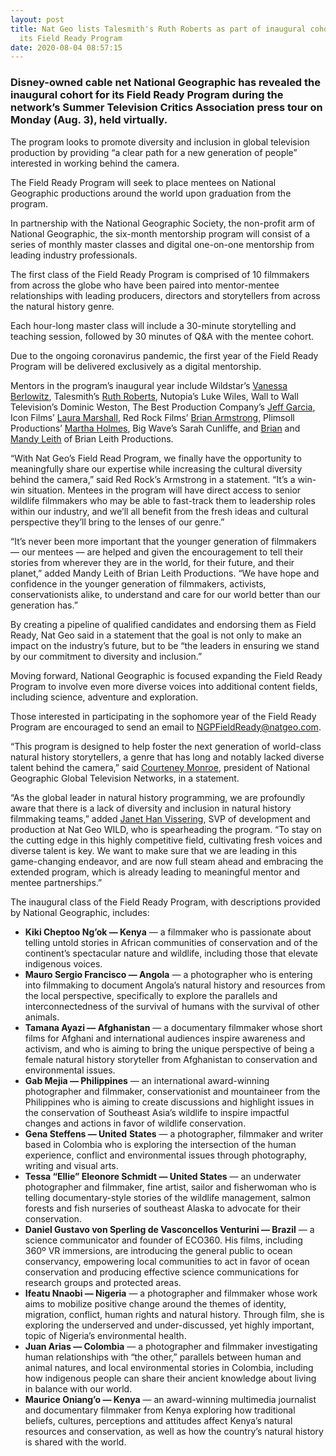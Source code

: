 ```yaml
---
layout: post
title: Nat Geo lists Talesmith's Ruth Roberts as part of inaugural cohort for
  its Field Ready Program
date: 2020-08-04 08:57:15
---
```



### Disney-owned cable net National Geographic has revealed the inaugural cohort for its Field Ready Program during the network’s Summer Television Critics Association press tour on Monday (Aug. 3), held virtually.

The program looks to promote diversity and inclusion in global television production by providing “a clear path for a new generation of people” interested in working behind the camera.

The Field Ready Program will seek to place mentees on National Geographic productions around the world upon graduation from the program.

In partnership with the National Geographic Society, the non-profit arm of National Geographic, the six-month mentorship program will consist of a series of monthly master classes and digital one-on-one mentorship from leading industry professionals.

The first class of the Field Ready Program is comprised of 10 filmmakers from across the globe who have been paired into mentor-mentee relationships with leading producers, directors and storytellers from across the natural history genre.

Each hour-long master class will include a 30-minute storytelling and teaching session, followed by 30 minutes of Q&A with the mentee cohort.

Due to the ongoing coronavirus pandemic, the first year of the Field Ready Program will be delivered exclusively as a digital mentorship.

Mentors in the program’s inaugural year include Wildstar’s [Vanessa Berlowitz](https://xchange.realscreen.com/realxchange/main/profile/public/140577), Talesmith’s [Ruth Roberts](https://xchange.realscreen.com/realxchange/main/profile/public/107825), Nutopia’s Luke Wiles, Wall to Wall Television’s Dominic Weston, The Best Production Company’s [Jeff Garcia](https://xchange.realscreen.com/realxchange/main/profile/public/15772), Icon Films’ [Laura Marshall](https://xchange.realscreen.com/realxchange/main/profile/public/10784), Red Rock Films’ [Brian Armstrong](https://xchange.realscreen.com/realxchange/main/profile/public/35350), Plimsoll Productions’ [Martha Holmes](https://xchange.realscreen.com/realxchange/main/profile/public/72323), Big Wave’s Sarah Cunliffe, and [Brian](https://xchange.realscreen.com/realxchange/main/profile/public/109718) and [Mandy Leith](https://xchange.realscreen.com/realxchange/main/profile/public/39606) of Brian Leith Productions.

“With Nat Geo’s Field Read Program, we finally have the opportunity to meaningfully share our expertise while increasing the cultural diversity behind the camera,” said Red Rock’s Armstrong in a statement. “It’s a win-win situation. Mentees in the program will have direct access to senior wildlife filmmakers who may be able to fast-track them to leadership roles within our industry, and we’ll all benefit from the fresh ideas and cultural perspective they’ll bring to the lenses of our genre.”

“It’s never been more important that the younger generation of filmmakers — our mentees — are helped and given the encouragement to tell their stories from wherever they are in the world, for their future, and their planet,” added Mandy Leith of Brian Leith Productions. “We have hope and confidence in the younger generation of filmmakers, activists, conservationists alike, to understand and care for our world better than our generation has.”

By creating a pipeline of qualified candidates and endorsing them as Field Ready, Nat Geo said in a statement that the goal is not only to make an impact on the industry’s future, but to be “the leaders in ensuring we stand by our commitment to diversity and inclusion.”

Moving forward, National Geographic is focused expanding the Field Ready Program to involve even more diverse voices into additional content fields, including science, adventure and exploration.

Those interested in participating in the sophomore year of the Field Ready Program are encouraged to send an email to [NGPFieldReady@natgeo.com](mailto:NGPFieldReady@natgeo.com).

“This program is designed to help foster the next generation of world-class natural history storytellers, a genre that has long and notably lacked diverse talent behind the camera,” said [Courteney Monroe](https://xchange.realscreen.com/realxchange/main/profile/public/36083), president of National Geographic Global Television Networks, in a statement.

“As the global leader in natural history programming, we are profoundly aware that there is a lack of diversity and inclusion in natural history filmmaking teams,” added [Janet Han Vissering](https://xchange.realscreen.com/realxchange/main/profile/public/10667), SVP of development and production at Nat Geo WILD, who is spearheading the program. “To stay on the cutting edge in this highly competitive field, cultivating fresh voices and diverse talent is key. We want to make sure that we are leading in this game-changing endeavor, and are now full steam ahead and embracing the extended program, which is already leading to meaningful mentor and mentee partnerships.”

The inaugural class of the Field Ready Program, with descriptions provided by National Geographic, includes:

* **Kiki Cheptoo Ng’ok — Kenya** — a filmmaker who is passionate about telling untold stories in African communities of conservation and of the continent’s spectacular nature and wildlife, including those that elevate indigenous voices.
* **Mauro Sergio Francisco — Angola** — a photographer who is entering into filmmaking to document Angola’s natural history and resources from the local perspective, specifically to explore the parallels and interconnectedness of the survival of humans with the survival of other animals.
* **Tamana Ayazi — Afghanistan** — a documentary filmmaker whose short films for Afghani and international audiences inspire awareness and activism, and who is aiming to bring the unique perspective of being a female natural history storyteller from Afghanistan to conservation and environmental issues.
* **Gab Mejia — Philippines** — an international award-winning photographer and filmmaker, conservationist and mountaineer from the Philippines who is aiming to create discussions and highlight issues in the conservation of Southeast Asia’s wildlife to inspire impactful changes and actions in favor of wildlife conservation.
* **Gena Steffens — United** **States** — a photographer, filmmaker and writer based in Colombia who is exploring the intersection of the human experience, conflict and environmental issues through photography, writing and visual arts.
* **Tessa “Ellie” Eleonore Schmidt — United States** — an underwater photographer and filmmaker, fine artist, sailor and fisherwoman who is telling documentary-style stories of the wildlife management, salmon forests and fish nurseries of southeast Alaska to advocate for their conservation.
* **Daniel Gustavo von Sperling de Vasconcellos Venturini — Brazil** — a science communicator and founder of ECO360. His films, including 360º VR immersions, are introducing the general public to ocean conservancy, empowering local communities to act in favor of ocean conservation and producing effective science communications for research groups and protected areas.
* **Ifeatu Nnaobi — Nigeria** — a photographer and filmmaker whose work aims to mobilize positive change around the themes of identity, migration, conflict, human rights and natural history. Through film, she is exploring the underserved and under-discussed, yet highly important, topic of Nigeria’s environmental health.
* **Juan Arias — Colombia** — a photographer and filmmaker investigating human relationships with “the other,” parallels between human and animal natures, and local environmental stories in Colombia, including how indigenous people can share their ancient knowledge about living in balance with our world.
* **Maurice Oniang’o — Kenya** — an award-winning multimedia journalist and documentary filmmaker from Kenya exploring how traditional beliefs, cultures, perceptions and attitudes affect Kenya’s natural resources and conservation, as well as how the country’s natural history is shared with the world.